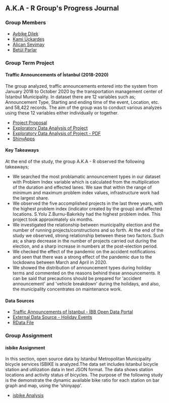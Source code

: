 
## **A.K.A - R**  Group's Progress Journal

### Group Members

- [Aybike Dilek](https://pjournal.github.io/mef04-AybikeDilek/)
- [Kami Üçkardeş](https://pjournal.github.io/mef04-KamiUckardes/)
- [Alican Sevimay](https://pjournal.github.io/mef04-AlicanSevimay/)
- [Betül Parlar](https://pjournal.github.io/mef04-parlarbetul/)

### Group Term Project 

#### Traffic Announcements of İstanbul (2018-2020)

The group analyzed, traffic announcements entered into the system from January 2018 to October 2020 by the transportation management center of İstanbul Municipality. In dataset there are 12 variables such as; Announcement Type, Starting and ending time of the event, Location, etc. and 58,422 records. The aim of the group was to conduct various analyzes using these 12 variables either individually or together.

- [Project Proposal](Project-Proposal.html)
- [Exploratory Data Analysis of Project](EDA_Traffic_Announcements.html) 
- [Exploratory Data Analysis of Project - PDF](EDA-of-Traffic-Announcements--Istanbul-UYM-_PDF.pdf) 
- [ShinyApps](https://aybikedilek.shinyapps.io/ShinyApps_of_EDA/) 

#### Key Takeaways
At the end of the study, the group A.K.A - R observed the following takeaways;

- We searched the most problamatic announcement types in our dataset with Problem Index variable which is calculated from the multiplication of the duration and effected lanes. 
We saw that within the range of minimum and maximum problem index values, infrastructure work had the largest share.
- We observed the five accomplished projects in the last three years, with the highest problem index (indicator created by the group) and affected locations. S.Yolu Z.Burnu-Bakırköy had the highest problem index. This project took approximately six months.
-   We investigated the relationship between municipality election and the number of running projects/constructions and so forth. At the end of the study we observed, strong relationship between these two factors. Such as; a sharp decrease in the number of projects carried out during the election, and a sharp increase in numbers at the post-election period.
- We checked the effect of the pandemic on the accident notifications and seen that there was a strong effect of the pandemic due to the lockdowns between March and April in 2020. 
- We showed the distribution of announcement types during holiday terms and commented on the reasons behind these announcements. It can be said that precautions should be prepared for 'accident announcement' and 'vehicle breakdown' during the holidays, and also, the municipality concentrates on maintenance work.

#### Data Sources

- [Traffic Announcements of İstanbul - İBB Open Data Portal](https://data.ibb.gov.tr/dataset/ulasim-yonetim-merkezi-uym-tarafindan-sisteme-girilen-trafik-duyurulari)
- [External Data Source - Holiday Events](https://www.tatilsepeti.com/resmi-tatil-gunleri)
- [RData File](https://github.com/pjournal/mef04g-a-k-a-r/blob/gh-pages/Project_Datasets/data.RData)

### Group Assignment

#### isbike Assignment

In this section, open source data by Istanbul Metropolitan Municipality bicycle services ISBIKE is analyzed.The data set includes Istanbul bicycle station and utilization data in text JSON format. The data shows station locations and activity status of bicycles. The purpose of the following study is the demonstrate the dynamic available bike ratio for each station on bar graph and map, using the 'shinyapp'.

- [isbike Analysis](https://aybikedilek.shinyapps.io/ISBike_Project/)


